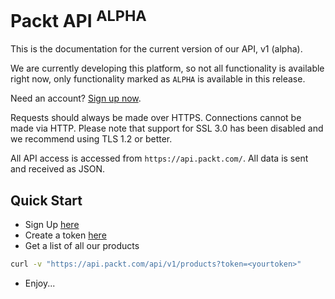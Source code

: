 # Packt API <sup>ALPHA</sup>


This is the documentation for the current version of our API, v1 (alpha).

We are currently developing this platform, so not all functionality is available right now, only functionality marked as `ALPHA` is available in this release.

Need an account? [Sign up now](/register). 

Requests should always be made over HTTPS. Connections cannot be made via HTTP. Please note that support for SSL 3.0 has been disabled and we recommend using TLS 1.2 or better.

All API access is accessed from `https://api.packt.com/`.  All data is sent and received as JSON.

## Quick Start

* Sign Up [here](/register)
* Create a token [here](/user/api-tokens)
* Get a list of all our products

```bash
curl -v "https://api.packt.com/api/v1/products?token=<yourtoken>"
```

* Enjoy...
